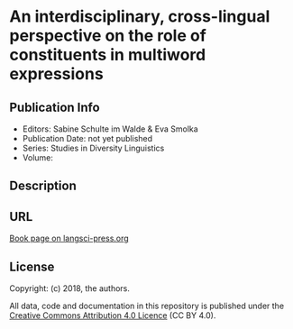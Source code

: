 # An interdisciplinary, cross-lingual perspective on the role of constituents in multiword expressions

## Publication Info

- Editors: Sabine Schulte im Walde & Eva Smolka
- Publication Date: not yet published
- Series: Studies in Diversity Linguistics 
- Volume: 

## Description

## URL

[Book page on langsci-press.org](http://langsci-press.org/catalog/book/239)

## License

Copyright: (c) 2018, the authors.

All data, code and documentation in this repository is published under the
[Creative Commons Attribution 4.0 Licence](http://creativecommons.org/licenses/by/4.0/)
(CC BY 4.0).
